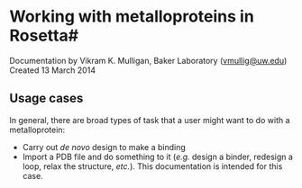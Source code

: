 # Working with metalloproteins in Rosetta#
Documentation by Vikram K. Mulligan, Baker Laboratory (vmullig@uw.edu)
Created 13 March 2014

## Usage cases
In general, there are broad types of task that a user might want to do with a metalloprotein:
* Carry out _de novo_ design to make a binding 
* Import a PDB file and do something to it (_e.g._ design a binder, redesign a loop, relax the structure, _etc._).  This documentation is intended for this case.